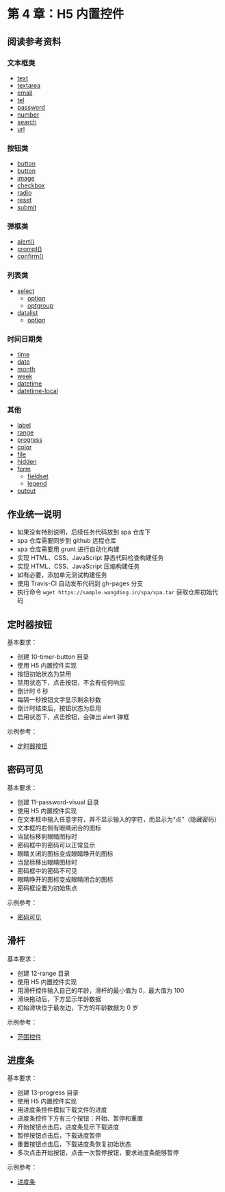 # 第 4 章：H5 内置控件

## 阅读参考资料

### 文本框类

- [text](https://developer.mozilla.org/zh-CN/docs/Web/HTML/Element/Input/text)
- [textarea](https://developer.mozilla.org/zh-CN/docs/Web/HTML/Element/textarea)
- [email](https://developer.mozilla.org/zh-CN/docs/Web/HTML/Element/input/email)
- [tel](https://developer.mozilla.org/zh-CN/docs/Web/HTML/Element/input/tel)
- [password](https://developer.mozilla.org/zh-CN/docs/Web/HTML/Element/input/password)
- [number](https://developer.mozilla.org/zh-CN/docs/Web/HTML/Element/input/number)
- [search](https://developer.mozilla.org/zh-CN/docs/Web/HTML/Element/input/search)
- [url](https://developer.mozilla.org/zh-CN/docs/Web/HTML/Element/input/url)

### 按钮类

- [button](https://developer.mozilla.org/zh-CN/docs/Web/HTML/Element/input/button)
- [button](https://developer.mozilla.org/zh-CN/docs/Web/HTML/Element/button)
- [image](https://developer.mozilla.org/zh-CN/docs/Web/HTML/Element/input/image)
- [checkbox](https://developer.mozilla.org/zh-CN/docs/Web/HTML/Element/input/checkbox)
- [radio](https://developer.mozilla.org/zh-CN/docs/Web/HTML/Element/input/radio)
- [reset](https://developer.mozilla.org/zh-CN/docs/Web/HTML/Element/input/reset)
- [submit](https://developer.mozilla.org/zh-CN/docs/Web/HTML/Element/input/submit)

### 弹框类

- [alert()](https://developer.mozilla.org/zh-CN/docs/Web/API/Window/alert)
- [prompt()](https://developer.mozilla.org/zh-CN/docs/Web/API/Window/prompt)
- [confirm()](https://developer.mozilla.org/zh-CN/docs/Web/API/Window/confirm)

### 列表类

- [select](https://developer.mozilla.org/zh-CN/docs/Web/HTML/Element/select)
  - [option](https://developer.mozilla.org/zh-CN/docs/Web/HTML/Element/option)
  - [optgroup](https://developer.mozilla.org/zh-CN/docs/Web/HTML/Element/optgroup)
- [datalist](https://developer.mozilla.org/zh-CN/docs/Web/HTML/Element/datalist)
  - [option](https://developer.mozilla.org/zh-CN/docs/Web/HTML/Element/option)

### 时间日期类

- [time](https://developer.mozilla.org/zh-CN/docs/Web/HTML/Element/input/time)
- [date](https://developer.mozilla.org/zh-CN/docs/Web/HTML/Element/input/date)
- [month](https://developer.mozilla.org/zh-CN/docs/Web/HTML/Element/input/month)
- [week](https://developer.mozilla.org/zh-CN/docs/Web/HTML/Element/input/week)
- [datetime](https://developer.mozilla.org/zh-CN/docs/Web/HTML/Element/input/datetime)
- [datetime-local](https://developer.mozilla.org/zh-CN/docs/Web/HTML/Element/input/datetime-local)

### 其他

- [label](https://developer.mozilla.org/zh-CN/docs/Web/HTML/Element/label)
- [range](https://developer.mozilla.org/zh-CN/docs/Web/HTML/Element/input/range)
- [progress](https://developer.mozilla.org/zh-CN/docs/Web/HTML/Element/progress)
- [color](https://developer.mozilla.org/zh-CN/docs/Web/HTML/Element/input/color)
- [file](https://developer.mozilla.org/zh-CN/docs/Web/HTML/Element/input/file)
- [hidden](https://developer.mozilla.org/zh-CN/docs/Web/HTML/Element/input/hidden)
- [form](https://developer.mozilla.org/zh-CN/docs/Web/HTML/Element/form)
  - [fieldset](https://developer.mozilla.org/zh-CN/docs/Web/HTML/Element/fieldset)
  - [legend](https://developer.mozilla.org/zh-CN/docs/Web/HTML/Element/legend)
- [output](https://developer.mozilla.org/zh-CN/docs/Web/HTML/Element/output)

## 作业统一说明

- 如果没有特别说明，后续任务代码放到 spa 仓库下
- spa 仓库需要同步到 github 远程仓库
- spa 仓库需要用 grunt 进行自动化构建
- 实现 HTML、CSS、JavaScript 静态代码检查构建任务
- 实现 HTML、CSS、JavaScript 压缩构建任务
- 如有必要，添加单元测试构建任务
- 使用 Travis-CI 自动发布代码到 gh-pages 分支
- 执行命令 `wget https://sample.wangding.in/spa/spa.tar` 获取仓库初始代码

## 定时器按钮

基本要求：
- 创建 10-timer-button 目录
- 使用 H5 内置控件实现
- 按钮初始状态为禁用
- 禁用状态下，点击按钮，不会有任何响应
- 倒计时 6 秒
- 每隔一秒按钮文字显示剩余秒数
- 倒计时结束后，按钮状态为启用
- 启用状态下，点击按钮，会弹出 alert 弹框

示例参考：
- [定时器按钮](https://fe.wangding.in/01-html-widget/04-button.html)

## 密码可见

基本要求：
- 创建 11-password-visual 目录
- 使用 H5 内置控件实现
- 在文本框中输入任意字符，并不显示输入的字符，而显示为“点”（隐藏密码）
- 文本框的右侧有眼睛闭合的图标
- 当鼠标移到眼睛图标时
- 密码框中的密码可以正常显示
- 眼睛关闭的图标变成眼睛睁开的图标
- 当鼠标移出眼睛图标时
- 密码框中的密码不可见
- 眼睛睁开的图标变成眼睛闭合的图标
- 密码框设置为初始焦点

示例参考：
- [密码可见](https://fe.wangding.in/01-html-widget/13-password.html)

## 滑杆

基本要求：
- 创建 12-range 目录
- 使用 H5 内置控件实现
- 用滑杆控件输入自己的年龄，滑杆的最小值为 0，最大值为 100
- 滑块拖动后，下方显示年龄数据
- 初始滑块位于最左边，下方的年龄数据为 0 岁

示例参考：
- [范围控件](https://fe.wangding.in/01-html-widget/31-range.html)

## 进度条

基本要求：
- 创建 13-progress 目录
- 使用 H5 内置控件实现
- 用进度条控件模拟下载文件的进度
- 进度条控件下方有三个按钮：开始、暂停和重置
- 开始按钮点击后，进度条显示下载进度
- 暂停按钮点击后，下载进度暂停
- 重置按钮点击后，下载进度条恢复初始状态
- 多次点击开始按钮，点击一次暂停按钮，要求进度条能够暂停

示例参考：
- [进度条](https://fe.wangding.in/01-html-widget/41-progress.html)
